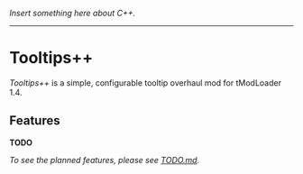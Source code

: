 _Insert something here about C++._

---

# Tooltips++

_Tooltips++_ is a simple, configurable tooltip overhaul mod for tModLoader 1.4.

## Features

**TODO**

_To see the planned features, please see [TODO.md](TODO.md)._